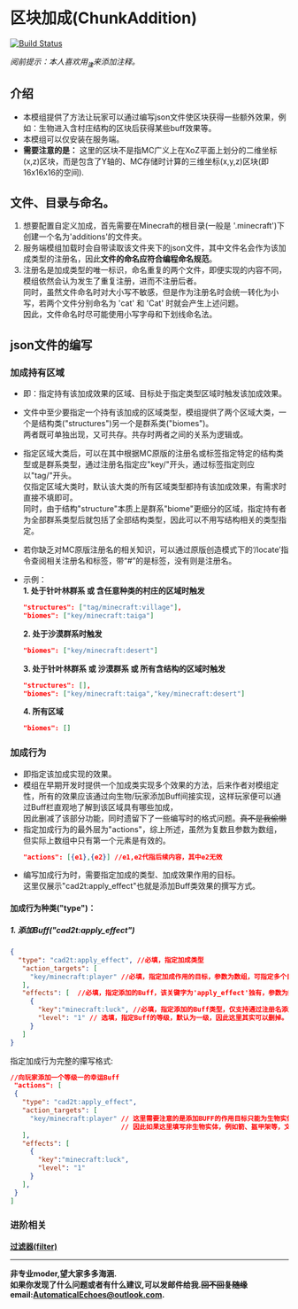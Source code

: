 # 区块加成(ChunkAddition)
[![Build Status](https://img.shields.io/badge/MinecraftForge-1.20.x-brightgreen)](https://github.com/MinecraftForge/MinecraftForge?branch=1.20.x)

_阅前提示：本人喜欢用<sub title="如果影响你观看就先给你道个歉啦！>-<" >**`注`**</sub>来添加注释。_
## 介绍

- 本模组提供了方法让玩家可以通过编写json文件使区块获得一些额外效果，例如：生物进入含村庄结构的区块后获得某些buff效果等。
- 本模组可以仅安装在服务端。
- **需要注意的是：** 这里的区块不是指MC广义上在XoZ平面上划分的二维坐标(x,z)区块，而是包含了Y轴的、MC存储时计算的三维坐标(x,y,z)区块(即16x16x16的空间).

## 文件、目录与命名。
1. 想要配置自定义加成，首先需要在Minecraft的根目录(一般是 '.minecraft')下创建一个名为'additions'的文件夹。  
2. 服务端模组加载时会自带读取该文件夹下的json文件，其中文件名会作为该加成类型的注册名，因此**文件的命名应符合编程命名规范**。
3. 注册名是加成类型的唯一标识，命名重复的两个文件，即便实现的内容不同，模组依然会认为发生了重复注册，进而不注册后者。  
   同时，虽然文件命名时对大小写不敏感，但是作为注册名时会统一转化为小写，若两个文件分别命名为 'cat' 和 'Cat' 时就会产生上述问题。  
   因此，文件命名时尽可能使用小写字母和下划线命名法。
   
## json文件的编写
### 加成持有区域
- 即：指定持有该加成效果的区域、目标处于指定类型区域时触发该加成效果。  
- 文件中至少要指定一个持有该加成的区域类型，模组提供了两个区域大类，一个是结构类("structures")另一个是群系类("biomes")。  
  两者既可单独出现，又可共存。共存时两者之间的关系为逻辑或。
- 指定区域大类后，可以在其中根据MC原版的注册名或标签指定特定的结构类型或是群系类型，通过注册名指定应"key/"开头，通过标签指定则应以"tag/"开头。  
  仅指定区域大类时，默认该大类的所有区域类型都持有该加成效果，有需求时直接不填即可。  
  同时，由于结构"structure"本质上是群系"biome"更细分的区域，指定持有者为全部群系类型后就包括了全部结构类型，因此可以不用写结构相关的类型指定。
- 若你缺乏对MC原版注册名的相关知识，可以通过原版创造模式下的‘/locate’指令查阅相关注册名和标签，带“#”的是标签，没有则是注册名。
- 示例：  
  **1. 处于针叶林群系 或 含任意种类的村庄的区域时触发**  
  ``` json
  "structures": ["tag/minecraft:village"],
  "biomes": ["key/minecraft:taiga"]
  ```
  
  **2. 处于沙漠群系时触发**
  ``` json
  "biomes": ["key/minecraft:desert"]
  ```
  **3. 处于针叶林群系 或 沙漠群系 或 所有含结构的区域时触发**
  ``` json
  "structures": [],
  "biomes": ["key/minecraft:taiga","key/minecraft:desert"]
  ```
  **4. 所有区域**
  ``` json
  "biomes": []
  ```
  
### 加成行为
- 即指定该加成实现的效果。
- 模组在早期开发时提供一个加成类实现多个效果的方法，后来作者对模组定性，所有的效果应该通过向生物/玩家添加Buff间接实现，这样玩家便可以通过Buff栏直观地了解到该区域具有哪些加成，  
  因此删减了该部分功能，同时遗留下了一些编写时的格式问题。~~真不是我偷懒~~
- 指定加成行为的最外层为"actions"，综上所述，虽然为复数且参数为数组，但实际上数组中只有第一个元素是有效的。
   ``` json
   "actions": [{e1},{e2}] //e1,e2代指后续内容，其中e2无效
   ```
- 编写加成行为时，需要指定加成的类型、加成效果作用的目标。  
  这里仅展示"cad2t:apply_effect"也就是添加Buff类效果的撰写方式。
  
#### 加成行为种类("type")：
##### 1. 添加Buff("cad2t:apply_effect")  

   ``` json
   {
     "type": "cad2t:apply_effect", //必填，指定加成类型
      "action_targets": [
        "key/minecraft:player" //必填，指定加成作用的目标，参数为数组，可指定多个目标类型。
      ],
      "effects": [  //必填，指定添加的Buff，该关键字为'apply_effect'独有，参数为数组，可添加多个Buff。
        {
          "key":"minecraft:luck", //必填，指定添加的Buff类型，仅支持通过注册名添加，可以使用原版的'/effect'指令了解相关注册名
          "level": "1" // 选填，指定Buff的等级，默认为一级，因此这里其实可以删掉。
        }
      ]
   }
   ```
   指定加成行为完整的攥写格式:
   ``` json
   //向玩家添加一个等级一的幸运Buff
    "actions": [
    {
      "type": "cad2t:apply_effect",
      "action_targets": [
        "key/minecraft:player" // 这里需要注意的是添加BUFF的作用目标只能为生物实体，但是由于MC原版所有实体在同一个注册表里，
                               // 因此如果这里填写非生物实体，例如箭、盔甲架等，文件加载时不会报错，但实际上无法生效。
      ],
      "effects": [
        {
          "key":"minecraft:luck",
          "level": "1"
        }
      ],
    }
   ]
   ```
### 进阶相关
[**过滤器(filter)**](README_FILTER.md)
___
**非专业moder,望大家多多海涵.  
如果你发现了什么问题或者有什么建议,可以发邮件给我.~~回不回复随缘~~  
email:AutomaticalEchoes@outlook.com.**
